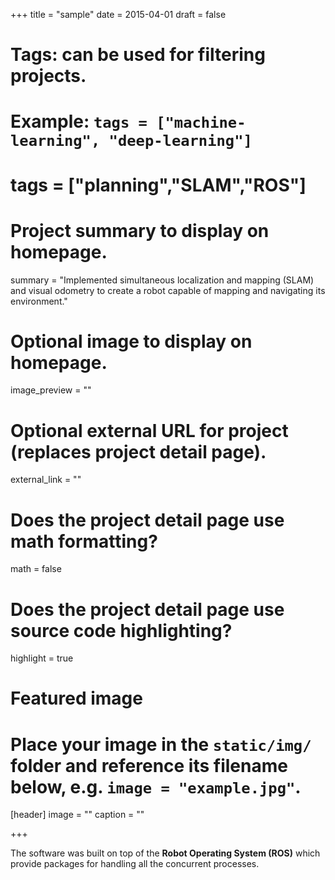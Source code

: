 +++
title = "sample"
date = 2015-04-01
draft = false

# Tags: can be used for filtering projects.
# Example: `tags = ["machine-learning", "deep-learning"]`
# tags = ["planning","SLAM","ROS"]

# Project summary to display on homepage.
summary = "Implemented simultaneous localization and mapping (SLAM) and visual odometry to create a robot capable of mapping and navigating its environment."

# Optional image to display on homepage.
image_preview = ""

# Optional external URL for project (replaces project detail page).
external_link = ""

# Does the project detail page use math formatting?
math = false

# Does the project detail page use source code highlighting?
highlight = true

# Featured image
# Place your image in the `static/img/` folder and reference its filename below, e.g. `image = "example.jpg"`.
[header]
image = ""
caption = ""

+++

The software was built on top of the **Robot Operating System (ROS)** which provide packages for handling all the concurrent processes.
